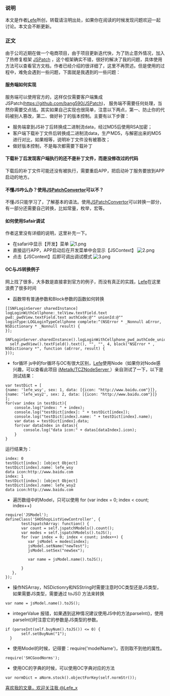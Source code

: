 ### 说明
本文是作者[Lefe](http://www.jianshu.com/p/88957fad1226)所创，转载请注明出处，如果你在阅读的时候发现问题欢迎一起讨论。本文会不断更新。
### 正文
由于公司近期在做一个电商项目，由于项目更新迭代快，为了防止意外情况，加入了热修复框架 [JSPatch](https://github.com/bang590/JSPatch) ，这个框架确实不错，很好的解决了我的问题，具体使用方法可以查看官方文档，作者已经介绍的很详细了，这里不再赘述。但是使用的过程中，难免会遇到一些问题，下面就是我遇到的一些问题：
#### 服务端如何实现
服务端可以使用官方的，这样仅仅需要客户端集成 JSPatch(https://github.com/bang590/JSPatch)， 服务端不需要任何处理，当然你需要交点钱。其实如果自己实现也很简单，注意以下两点，第一、防止你的代码被别人篡改，第二、做好补丁的版本控制。主要有以下步骤：
- 服务端拿到JS补丁后转换成二进制流data，经过MD5后使用RSA加密；
- 客户端下载补丁文件后转换成二进制流data，生产MD5，与解密出来的MD5进行对比，如果相等，说明补丁文件没有被篡改；
- 做好版本控制，不是每次都需要下载补丁    

#### 下载补丁后发现客户端执行的还不是补丁文件，而是没修改过的代码
下载后的补丁文件可能还没有被执行，需要重启APP，把启动补丁服务要放到APP启动的地方。
#### 不懂JS咋么办？使用[JSPatchConvertor](https://github.com/bang590/JSPatchConvertor)可以不？
不懂JS只能学习了，了解基本的语法。使用[JSPatchConvertor](https://github.com/bang590/JSPatchConvertor)可以转换一部分，有一部分还需要自己转换，比如常量，枚举，宏等。
#### 如何使用Safair调试
作者这里没有详细的说明，这里补充一下。
- 在safari中显示【开发】菜单
![1.png](http://upload-images.jianshu.io/upload_images/1664496-5b906b413c2f7f0f.png?imageMogr2/auto-orient/strip%7CimageView2/2/w/1240)
- 直接运行APP，APP启动后在开发菜单中会显示【JSContext】
![2.png](http://upload-images.jianshu.io/upload_images/1664496-4f76fa974f2204d0.png?imageMogr2/auto-orient/strip%7CimageView2/2/w/1240)
- 点击【JSContext】后即可调出调试模式
![3.png](http://upload-images.jianshu.io/upload_images/1664496-6e408180171ea411.png?imageMogr2/auto-orient/strip%7CimageView2/2/w/1240)
#### OC与JS转换例子
网上找了很多，大多数是直接拿到官方的例子，而没有真正的实践，[Lefe](http://www.jianshu.com/p/88957fad1226)在这里浪费了很多时间
- 函数带有普通参数和Block参数的函数如何转换
````
[[SNFLoginServer sharedInstance] logLoginWithCellphone:_telView.textField.text pwd:_pwdView.textField.text authCode:@"" unionId:@"" loginType:LOGLoginTypeCellphone complete:^(NSError * _Nonnull aError, NSDictionary * _Nonnull result) {
}];
````
````
SNFLoginServer.sharedInstance().logLoginWithCellphone_pwd_authCode_unionId_loginType_complete(self.telView().textField().text(), 
  self.pwdView().textField().text(), "", "", 4, block("NSError * , NSDictionary *", function (aError, result) {
}));
````
- for循环
js中的for循环与OC有很大区别，[Lefe](http://www.jianshu.com/p/88957fad1226)使用Node（如果你对Node感兴趣，可以查看此项目 
 [ iMetalk/TCZNodeServer ](https://github.com/iMetalk/TCZNodeServer)）亲自测试了一下，以下是测试结果：
````
var testDict = [
{name: 'lefe_wsy', sex: 1, data: [{icon: "http://www.baidu.com"}]}, 
{name: 'lefe_wsy2', sex: 2, data: [{icon: "http://www.baidu.com"}]}
];
for(var index in testDict){
	console.log("index: " + index);
	console.log("testDict[index]: " + testDict[index]);
	console.log("testDict[index].name: " + testDict[index].name);
	var datas = testDict[index].data;
	for(var dataIndex in datas){
		console.log("data icon:" + datas[dataIndex].icon);
	}
}
````
运行结果为：
````
index: 0
testDict[index]: [object Object]
testDict[index].name: lefe_wsy
data icon:http://www.baidu.com
index: 1
testDict[index]: [object Object]
testDict[index].name: lefe_wsy2
data icon:http://www.baidu.com
````
- 遍历数组中的Model，只可以使用 for (var index = 0; index < count; index++) 

```
require('JSModel');
defineClass('SHOShopListViewController', {
       testJspatchArray: function() {
       var count = self.jspatchModels().count();
       var modes = self.jspatchModels().toJS();
       for (var index = 0; index < count; index++) {
          var jsModel = modes[index];
          jsModel.setName("newTest");
          jsModel.setSex("newSex");

          var name = jsModel.name().toJS();
        
       }
   },
});
```
- 操作NSArray，NSDictionry和NSString时需要注意时OC类型还是JS类型，如果需要JS类型，需要通过 toJS() 方法来转换

```
var name = jsModel.name().toJS();
```

- integerValue 报错，如果遇到这种情况建议使用JS中的方法parseInt()，使用parseInt()时注意它的参数是JS类型的参数。
```
if (parseInt(self.buyNum().toJS()) <= 0) {
       self.setBuyNum("1");
  }
```
- 使用Model的时候，记得要：require('modelName')，否则取不到他的属性。
```
require('SHCGoodNorms');
```
- 使用OC的字典的时候，可以使用OC字典对应的方法
```
var normDict = aNorm.stock().objectForKey(self.normStr());
```

[喜欢我的文章，欢迎关注我 @Lefe_x](http://www.weibo.com/5953150140/profile?rightmod=1&wvr=6&mod=personnumber&is_all=1)
